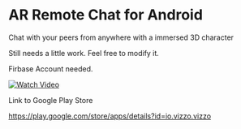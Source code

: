 # AR Remote Chat for Android
 Chat with your peers from anywhere with a immersed 3D character


Still needs a little work. Feel free to modify it. 

Firbase Account needed. 


[![Watch Video](https://img.youtube.com/vi/8lZCs2y3jDo/0.jpg)](https://www.youtube.com/watch?v=8lZCs2y3jDo)

Link to Google Play Store

https://play.google.com/store/apps/details?id=io.vizzo.vizzo
